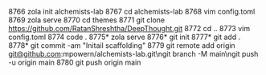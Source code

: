 8766  zola init alchemists-lab
 8767  cd alchemists-lab
 8768  vim config.toml
 8769  zola serve
 8770  cd themes
 8771  git clone https://github.com/RatanShreshtha/DeepThought.git
 8772  cd ..
 8773  vim config.toml
 8774  code .
 8775* zola serve
 8776* git init
 8777* git add .
 8778* git commit -am "Initail scaffolding"
 8779  git remote add origin git@github.com:mpowern/alchemists-lab.git\ngit branch -M main\ngit push -u origin main
 8780  git push origin main
